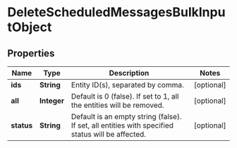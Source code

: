 
# DeleteScheduledMessagesBulkInputObject

## Properties
Name | Type | Description | Notes
------------ | ------------- | ------------- | -------------
**ids** | **String** | Entity ID(s), separated by comma. |  [optional]
**all** | **Integer** | Default is 0 (false). If set to 1, all the entities will be removed. |  [optional]
**status** | **String** | Default is an empty string (false). If set, all entities with specified status will be affected. |  [optional]



